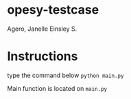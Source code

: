 # opesy-testcase
Agero, Janelle Einsley S. 

# Instructions
type the command below
`python main.py`

Main function is located on `main.py`
